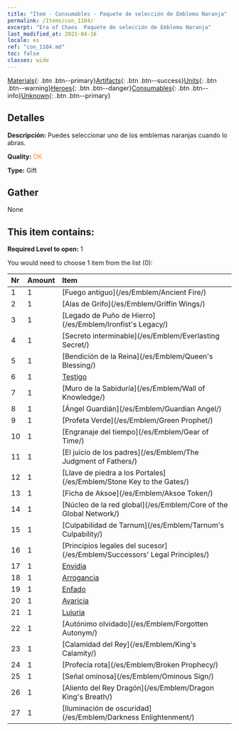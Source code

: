 ```yaml
---
title: "Item - Consumables - Paquete de selección de Emblema Naranja"
permalink: /Items/con_1104/
excerpt: "Era of Chaos  Paquete de selección de Emblema Naranja"
last_modified_at: 2021-04-16
locale: es
ref: "con_1104.md"
toc: false
classes: wide
---
```

 [Materials](/es/Items/){: .btn .btn--primary}[Artifacts](/es/Items/Artifacts/){: .btn .btn--success}[Units](/es/Items/Units/){: .btn .btn--warning}[Heroes](/es/Items/Heroes/){: .btn .btn--danger}[Consumables](/es/Items/Consumables/){: .btn .btn--info}[Unknown](/es/Items/Unknown/){: .btn .btn--primary}

## Detalles
 **Descripción:** Puedes seleccionar uno de los emblemas naranjas cuando lo abras.

 **Quality:** <span style="color: #FF8C00">OK</span>

 **Type:** Gift

## Gather

  None

## This item contains:

 **Required Level to open:** 1

 You would need to choose 1 item from the list (0):

  | Nr | Amount |     Item    |
  |:---|:-------|:------------|
  | 1 | 1 | [Fuego antiguo](/es/Emblem/Ancient Fire/) |  | 
  | 2 | 1 | [Alas de Grifo](/es/Emblem/Griffin Wings/) |  | 
  | 3 | 1 | [Legado de Puño de Hierro](/es/Emblem/Ironfist's Legacy/) |  | 
  | 4 | 1 | [Secreto interminable](/es/Emblem/Everlasting Secret/) |  | 
  | 5 | 1 | [Bendición de la Reina](/es/Emblem/Queen's Blessing/) |  | 
  | 6 | 1 | [Testigo](/es/Emblem/Witness/) |  | 
  | 7 | 1 | [Muro de la Sabiduría](/es/Emblem/Wall of Knowledge/) |  | 
  | 8 | 1 | [Ángel Guardián](/es/Emblem/Guardian Angel/) |  | 
  | 9 | 1 | [Profeta Verde](/es/Emblem/Green Prophet/) |  | 
  | 10 | 1 | [Engranaje del tiempo](/es/Emblem/Gear of Time/) |  | 
  | 11 | 1 | [El juicio de los padres](/es/Emblem/The Judgment of Fathers/) |  | 
  | 12 | 1 | [Llave de piedra a los Portales](/es/Emblem/Stone Key to the Gates/) |  | 
  | 13 | 1 | [Ficha de Aksoe](/es/Emblem/Aksoe Token/) |  | 
  | 14 | 1 | [Núcleo de la red global](/es/Emblem/Core of the Global Network/) |  | 
  | 15 | 1 | [Culpabilidad de Tarnum](/es/Emblem/Tarnum's Culpability/) |  | 
  | 16 | 1 | [Principios legales del sucesor](/es/Emblem/Successors' Legal Principles/) |  | 
  | 17 | 1 | [Envidia](/es/Emblem/Jealousy/) |  | 
  | 18 | 1 | [Arrogancia](/es/Emblem/Arrogance/) |  | 
  | 19 | 1 | [Enfado](/es/Emblem/Anger/) |  | 
  | 20 | 1 | [Avaricia](/es/Emblem/Greed/) |  | 
  | 21 | 1 | [Lujuria](/es/Emblem/Lust/) |  | 
  | 22 | 1 | [Autónimo olvidado](/es/Emblem/Forgotten Autonym/) |  | 
  | 23 | 1 | [Calamidad del Rey](/es/Emblem/King's Calamity/) |  | 
  | 24 | 1 | [Profecía rota](/es/Emblem/Broken Prophecy/) |  | 
  | 25 | 1 | [Señal ominosa](/es/Emblem/Ominous Sign/) |  | 
  | 26 | 1 | [Aliento del Rey Dragón](/es/Emblem/Dragon King's Breath/) |  | 
  | 27 | 1 | [Iluminación de oscuridad](/es/Emblem/Darkness Enlightenment/) |  | 
